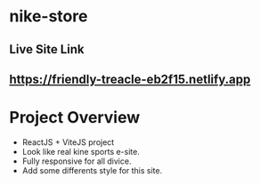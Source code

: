 # nike-store
## Live Site Link
## https://friendly-treacle-eb2f15.netlify.app

# Project Overview
* ReactJS + ViteJS project
* Look like real kine sports e-site.
* Fully responsive for all divice.
* Add some differents style for this site.
